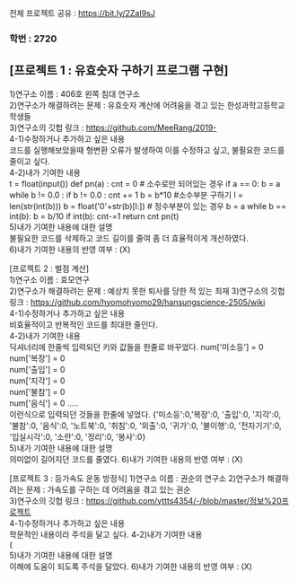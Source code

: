 전체 프로젝트 공유 : https://bit.ly/2ZaI9sJ

### 학번 : 2720

## [프로젝트 1 : 유효숫자 구하기 프로그램 구현]  
1)연구소 이름 : 406호 왼쪽 침대 연구소  
2)연구소가 해결하려는 문제 : 유효숫자 계산에 어려움을 겪고 있는 한성과학고등학교 학생들  
3)연구소의 깃헙 링크 : 
https://github.com/MeeRang/2019-  
4-1)수정하거나 추가하고 싶은 내용  
코드를 실행해보았을때 형변환 오류가 발생하여 이를 수정하고 싶고, 불필요한 코드를 줄이고 싶다.  
4-2)내가 기여한 내용  
t = float(input())
def pn(a) :
    cnt = 0
    # 소수로만 되어있는 경우
    if a == 0:
        b = a
        while b != 0.0 :
            if b != 0.0 :
                cnt += 1
            b = b*10
            #소수부분 구하기
            l = len(str(int(b)))
            b = float('0'+str(b)[l:])
    # 정수부분이 있는 경우
    b = a
    while b == int(b):
        b = b/10
        if int(b):
            cnt-=1
    return cnt
pn(t)  
5)내가 기여한 내용에 대한 설명  
불필요한 코드를 삭제하고 코드 길이를 줄여 좀 더 효율적이게 개선하였다.  
6)내가 기여한 내용의 반영 여부 : (X)  


[프로젝트 2 : 벌점 계산]  
1)연구소 이름 : 효모연구  
2)연구소가 해결하려는 문제 : 예상치 못한 퇴사를 당한 적 있는 최재
3)연구소의 깃헙 링크 : 
https://github.com/hyomohyomo29/hansungscience-2505/wiki  
4-1)수정하거나 추가하고 싶은 내용  
비효율적이고 반복적인 코드를 최대한 줄인다.  
4-2)내가 기여한 내용  
딕셔너리에 한줄씩 입력되던 키와 값들을 한줄로 바꾸었다.
num['미소등'] = 0  
num['복장'] = 0  
num['출입'] = 0  
num['지각'] = 0  
num['불참'] = 0  
num['음식'] = 0   .....  
이런식으로 입력되던 것들을 한줄에 넣었다.
{'미소등':0,'복장':0, '출입':0, '지각':0, '불참':0, '음식':0, '노트북':0, '취침':0, '외출':0, '귀가':0, '불이행':0, '전자기기':0, '입실시각':0, '소란':0, '정리':0, '봉사':0}  
5)내가 기여한 내용에 대한 설명  
의미없이 길어지던 코드를 줄였다.
6)내가 기여한 내용의 반영 여부 : (X)  


[프로젝트 3 : 등가속도 운동 방정식]
1)연구소 이름 : 권순의 연구소
2)연구소가 해결하려는 문제 : 가속도를 구하는 데 어려움을 겪고 있는 권순  
3)연구소의 깃헙 링크 : 
https://github.com/yttts4354/-/blob/master/정보%20프로젝트  
4-1)수정하거나 추가하고 싶은 내용  
학문적인 내용이라 주석을 달고 싶다.
4-2)내가 기여한 내용  
(  
5)내가 기여한 내용에 대한 설명  
이해에 도움이 되도록 주석을 달았다.
6)내가 기여한 내용의 반영 여부 : (X)  
